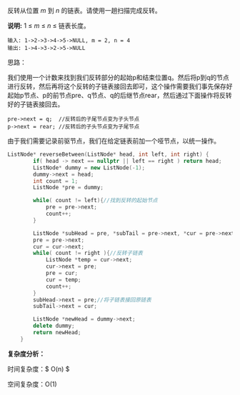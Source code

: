 反转从位置 *m* 到 *n* 的链表。请使用一趟扫描完成反转。

**说明:**
1 ≤ *m* ≤ *n* ≤ 链表长度。



```
输入: 1->2->3->4->5->NULL, m = 2, n = 4
输出: 1->4->3->2->5->NULL
```



思路：

我们使用一个计数来找到我们反转部分的起始p和结束位置q。然后将p到q的节点进行反转，然后再将这个反转的子链表接回去即可，这个操作需要我们事先保存好起始p节点、p的前节点pre、q节点、q的后继节点rear，然后通过下面操作将反转好的子链表接回去。

```
pre->next = q;  //反转后的子尾节点变为子头节点
p->next = rear; //反转后的子头节点变为子尾节点
```

由于我们需要记录前驱节点，我们在给定链表前加一个哑节点，以统一操作。

```c++
ListNode* reverseBetween(ListNode* head, int left, int right) {
        if( head -> next == nullptr || left == right ) return head;
        ListNode* dummy = new ListNode(-1);
        dummy->next = head;
        int count = 1;
        ListNode *pre = dummy;

        while( count != left){//找到反转的起始节点
            pre = pre->next;
            count++;
        }

        ListNode *subHead = pre, *subTail = pre->next, *cur = pre->next;//保存反转部分的头节点，反转后变为尾节点需指向原链表的尾部，反转部分的前驱节点反转后需指向新的头节点
        pre = pre->next;
        cur = cur->next;
        while( count != right ){//反转子链表
            ListNode *temp = cur->next;
            cur->next = pre;
            pre = cur;
            cur = temp;
            count++;
        }
        subHead->next = pre;//将子链表接回原链表
        subTail->next = cur;

        ListNode *newHead = dummy->next;
        delete dummy;
        return newHead;
    }
```

<b>复杂度分析：</b>

时间复杂度：$ O(n) $

空间复杂度：O(1)
